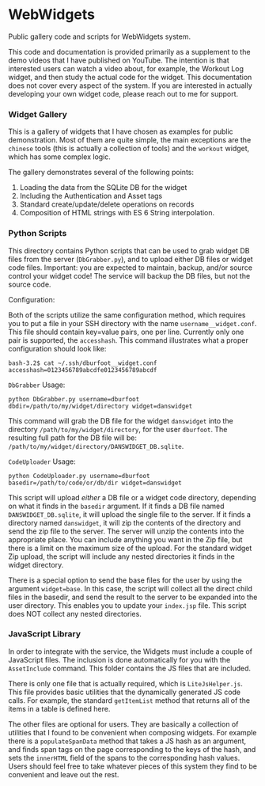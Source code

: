 # WebWidgets

Public gallery code and scripts for WebWidgets system. 


This code and documentation is provided primarily as a supplement to the demo videos that I have published
	on YouTube.
The intention is that interested users can watch a video about, for example, the Workout Log widget,
	and then study the actual code for the widget.
This documentation does not cover every aspect of the system.
If you are interested in actually developing your own widget code,
	please reach out to me for support.

### Widget Gallery

This is a gallery of widgets that I have chosen as examples for public demonstration.
Most of them are quite simple, the main exceptions are the `chinese` tools 
	(this is actually a collection of tools) 
	and the `workout` widget, which has some complex logic.
	

The gallery demonstrates several of the following points:

1. Loading the data from the SQLite DB for the widget
1. Including the Authentication and Asset tags
1. Standard create/update/delete operations on records
1. Composition of HTML strings with ES 6 String interpolation.


### Python Scripts

This directory contains Python scripts that can be used to grab widget DB files from the server (`DbGrabber.py`),
	and to upload either DB files or widget code files.
Important: you are expected to maintain, backup, and/or source control your widget code!
The service will backup the DB files, but not the source code. 

Configuration: 

Both of the scripts utilize the same configuration method,
	which requires you to put a file in your SSH directory
	with the name `username__widget.conf`.
This file should contain key=value pairs, one per line.
Currently only one pair is supported, the `accesshash`.
This command illustrates what a proper configuration should look like:

```
bash-3.2$ cat ~/.ssh/dburfoot__widget.conf 
accesshash=0123456789abcdfe0123456789abcdf
```


`DbGrabber` Usage:

```
python DbGrabber.py username=dburfoot dbdir=/path/to/my/widget/directory widget=danswidget
```

This command will grab the DB file for the widget `danswidget` into the directory `/path/to/my/widget/directory`,
	for the user `dburfoot`.
The resulting full path for the DB file will be: 
	`/path/to/my/widget/directory/DANSWIDGET_DB.sqlite`.


`CodeUploader` Usage:


```
python CodeUploader.py username=dburfoot basedir=/path/to/code/or/db/dir widget=danswidget
```

This script will upload *either* a DB file or a widget code directory, 
	depending on what it finds in the `basedir` argument.
If it finds a DB file named `DANSWIDGET_DB.sqlite`, 
	it will upload the single file to the server.
If it finds a directory named `danswidget`, it will zip the contents 
	of the directory and send the zip file to the server.
The server will unzip the contents into the appropriate place.
You can include anything you want in the Zip file, 
	but there is a limit on the maximum size of the upload.
For the standard widget Zip upload,
	the script will include any nested directories it finds in the widget directory.
	
There is a special option to send the base files for the user
	by using the argument `widget=base`.
In this case, the script will collect all the direct child files in the basedir,
	and send the result to the server to be expanded into the user directory.
This enables you to update your `index.jsp` file.
This script does NOT collect any nested directories.


### JavaScript Library

In order to integrate with the service, the Widgets must include a couple of JavaScript files.
The inclusion is done automatically for you with the `AssetInclude` command. 
This folder contains the JS files that are included.

There is only one file that is actually required, which is `LiteJsHelper.js`.
This file provides basic utilities that the dynamically generated JS code calls.
For example, the standard `getItemList` method that returns all of the items in a table
	is defined here. 
	
The other files are optional for users. 
They are basically a collection of utilities that I found to be convenient 
	when composing widgets.
For example there is a `populateSpanData` method that takes a JS hash as an argument,
	and finds span tags on the page corresponding to the keys of the hash,
	and sets the `innerHTML` field of the spans to the corresponding hash values.
Users should feel free to take whatever pieces of this system they find to be convenient
	and leave out the rest.

